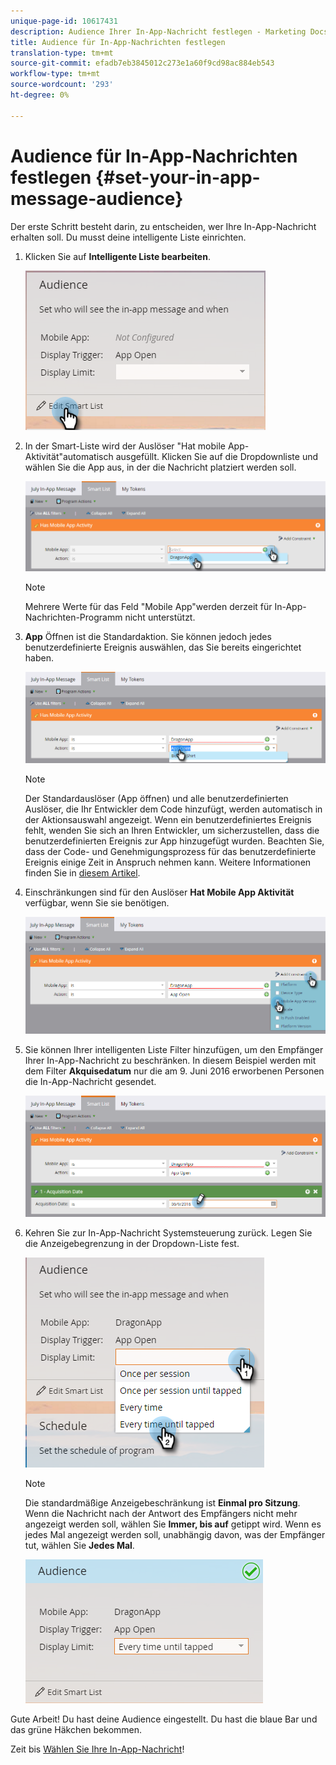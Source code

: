 ```yaml
---
unique-page-id: 10617431
description: Audience Ihrer In-App-Nachricht festlegen - Marketing Docs - Produktdokumentation
title: Audience für In-App-Nachrichten festlegen
translation-type: tm+mt
source-git-commit: efadb7eb3845012c273e1a60f9cd98ac884eb543
workflow-type: tm+mt
source-wordcount: '293'
ht-degree: 0%

---
```



# Audience für In-App-Nachrichten festlegen {#set-your-in-app-message-audience}

Der erste Schritt besteht darin, zu entscheiden, wer Ihre In-App-Nachricht erhalten soll. Du musst deine intelligente Liste einrichten.

1. Klicken Sie auf **Intelligente Liste bearbeiten**.

   ![](assets/image2016-5-9-15-3a15-3a7.png)

1. In der Smart-Liste wird der Auslöser &quot;Hat mobile App-Aktivität&quot;automatisch ausgefüllt. Klicken Sie auf die Dropdownliste und wählen Sie die App aus, in der die Nachricht platziert werden soll.

   ![](assets/image2016-5-9-15-3a18-3a10.png)

   >[!NOTE]
   >
   >Mehrere Werte für das Feld &quot;Mobile App&quot;werden derzeit für In-App-Nachrichten-Programm nicht unterstützt.

1. **App** Öffnen ist die Standardaktion. Sie können jedoch jedes benutzerdefinierte Ereignis auswählen, das Sie bereits eingerichtet haben.

   ![](assets/image2016-5-9-15-3a20-3a23.png)

   >[!NOTE]
   >
   >Der Standardauslöser (App öffnen) und alle benutzerdefinierten Auslöser, die Ihr Entwickler dem Code hinzufügt, werden automatisch in der Aktionsauswahl angezeigt. Wenn ein benutzerdefiniertes Ereignis fehlt, wenden Sie sich an Ihren Entwickler, um sicherzustellen, dass die benutzerdefinierten Ereignis zur App hinzugefügt wurden. Beachten Sie, dass der Code- und Genehmigungsprozess für das benutzerdefinierte Ereignis einige Zeit in Anspruch nehmen kann. Weitere Informationen finden Sie in [diesem Artikel](/help/marketo/product-docs/mobile-marketing/admin/before-you-create-push-notifications-and-in-app-messages.md).

1. Einschränkungen sind für den Auslöser **Hat Mobile App Aktivität** verfügbar, wenn Sie sie benötigen.

   ![](assets/image2016-5-9-15-3a22-3a27.png)

1. Sie können Ihrer intelligenten Liste Filter hinzufügen, um den Empfänger Ihrer In-App-Nachricht zu beschränken. In diesem Beispiel werden mit dem Filter **Akquisedatum** nur die am 9. Juni 2016 erworbenen Personen die In-App-Nachricht gesendet.

   ![](assets/image2016-5-9-15-3a26-3a2.png)

1. Kehren Sie zur In-App-Nachricht Systemsteuerung zurück. Legen Sie die Anzeigebegrenzung in der Dropdown-Liste fest.

   ![](assets/image2016-5-9-15-3a30-3a35.png)

   >[!NOTE]
   >
   >Die standardmäßige Anzeigebeschränkung ist **Einmal pro Sitzung**. Wenn die Nachricht nach der Antwort des Empfängers nicht mehr angezeigt werden soll, wählen Sie **Immer, bis auf** getippt wird. Wenn es jedes Mal angezeigt werden soll, unabhängig davon, was der Empfänger tut, wählen Sie **Jedes Mal**.

   ![](assets/image2016-5-9-15-3a32-3a6.png)

Gute Arbeit! Du hast deine Audience eingestellt. Du hast die blaue Bar und das grüne Häkchen bekommen.

Zeit bis [Wählen Sie Ihre In-App-Nachricht](/help/marketo/product-docs/mobile-marketing/in-app-messages/sending-your-in-app-message/select-your-in-app-message.md)!
